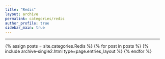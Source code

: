 ```yaml
---
title: "Redis"
layout: archive
permalink: categories/redis
author_profile: true
sidebar_main: true
---
```


<!-- 공백이 포함되어 있는 카테고리 이름의 경우 site.categories['a b c'] 이런식으로! -->

***

{% assign posts = site.categories.Redis %}
{% for post in posts %} {% include archive-single2.html type=page.entries_layout %} {% endfor %}